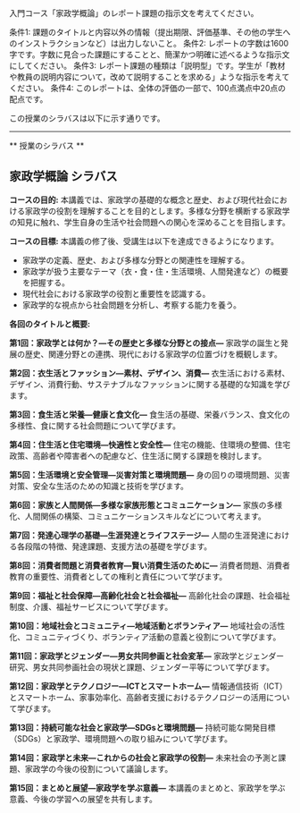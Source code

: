 入門コース「家政学概論」のレポート課題の指示文を考えてください。

条件1: 課題のタイトルと内容以外の情報（提出期限、評価基準、その他の学生へのインストラクションなど）は出力しないこと。
条件2: レポートの字数は1600字です。字数に見合った課題にすることと、簡潔かつ明確に述べるような指示文にしてください。
条件3: レポート課題の種類は「説明型」です。学生が「教材や教員の説明内容について，改めて説明することを求める」ような指示を考えてください。
条件4: このレポートは、全体の評価の一部で、100点満点中20点の配点です。

この授業のシラバスは以下に示す通りです。

---------------------------------------
** 授業のシラバス **
## 家政学概論 シラバス

**コースの目的:** 本講義では、家政学の基礎的な概念と歴史、および現代社会における家政学の役割を理解することを目的とします。多様な分野を横断する家政学の知見に触れ、学生自身の生活や社会問題への関心を深めることを目指します。


**コースの目標:**  本講義の修了後、受講生は以下を達成できるようになります。
* 家政学の定義、歴史、および多様な分野との関連性を理解する。
* 家政学が扱う主要なテーマ（衣・食・住・生活環境、人間発達など）の概要を把握する。
* 現代社会における家政学の役割と重要性を認識する。
* 家政学的な視点から社会問題を分析し、考察する能力を養う。


**各回のタイトルと概要:**

**第1回：家政学とは何か？―その歴史と多様な分野との接点―**
家政学の誕生と発展の歴史、関連分野との連携、現代における家政学の位置づけを概観します。

**第2回：衣生活とファッション―素材、デザイン、消費―**
衣生活における素材、デザイン、消費行動、サステナブルなファッションに関する基礎的な知識を学びます。

**第3回：食生活と栄養―健康と食文化―**
食生活の基礎、栄養バランス、食文化の多様性、食に関する社会問題について学びます。

**第4回：住生活と住宅環境―快適性と安全性―**
住宅の機能、住環境の整備、住宅政策、高齢者や障害者への配慮など、住生活に関する課題を検討します。

**第5回：生活環境と安全管理―災害対策と環境問題―**
身の回りの環境問題、災害対策、安全な生活のための知識と技術を学びます。

**第6回：家族と人間関係―多様な家族形態とコミュニケーション―**
家族の多様化、人間関係の構築、コミュニケーションスキルなどについて考えます。

**第7回：発達心理学の基礎―生涯発達とライフステージ―**
人間の生涯発達における各段階の特徴、発達課題、支援方法の基礎を学びます。

**第8回：消費者問題と消費者教育―賢い消費生活のために―**
消費者問題、消費者教育の重要性、消費者としての権利と責任について学びます。

**第9回：福祉と社会保障―高齢化社会と社会福祉―**
高齢化社会の課題、社会福祉制度、介護、福祉サービスについて学びます。

**第10回：地域社会とコミュニティ―地域活動とボランティア―**
地域社会の活性化、コミュニティづくり、ボランティア活動の意義と役割について学びます。

**第11回：家政学とジェンダー―男女共同参画と社会変革―**
家政学とジェンダー研究、男女共同参画社会の現状と課題、ジェンダー平等について学びます。

**第12回：家政学とテクノロジー―ICTとスマートホーム―**
情報通信技術（ICT）とスマートホーム、家事効率化、高齢者支援におけるテクノロジーの活用について学びます。

**第13回：持続可能な社会と家政学―SDGsと環境問題―**
持続可能な開発目標（SDGs）と家政学、環境問題への取り組みについて学びます。

**第14回：家政学と未来―これからの社会と家政学の役割―**
未来社会の予測と課題、家政学の今後の役割について議論します。

**第15回：まとめと展望―家政学を学ぶ意義―**
本講義のまとめと、家政学を学ぶ意義、今後の学習への展望を共有します。
